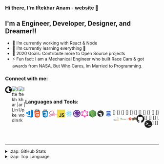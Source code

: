 ### Hi there, I'm Iftekhar Anam - [website] 👋

## I'm a Engineer, Developer, Designer, and Dreamer!!

- 🔭 I’m currently working with React & Node
- 🌱 I’m currently learning everything 🤣
- 🥅 2020 Goals: Contribute more to Open Source projects
- ⚡ Fun fact: I am a Mechanical Engineer who built Race Cars & got awards from NASA. But Who Cares, Im Married to Programming. 

### Connect with me:

[<img align="left" alt="iftekharanam.me" width="22px" src="https://raw.githubusercontent.com/iconic/open-iconic/master/svg/globe.svg" />][website]

[<img align="left" alt="iftekhar | LinkedIn" width="22px" src="https://cdn.jsdelivr.net/npm/simple-icons@v3/icons/linkedin.svg" />][linkedin]
[<img align="left" alt="iftekhar | Upwork" width="22px" src="https://cdn2.iconfinder.com/data/icons/picons-social/57/79-upwork-2-512.png" />][upwork]

<br />

### Languages and Tools:

[<img align="left" alt="Visual Studio Code" width="26px" src="https://raw.githubusercontent.com/github/explore/80688e429a7d4ef2fca1e82350fe8e3517d3494d/topics/visual-studio-code/visual-studio-code.png" />]
[<img align="left" alt="HTML5" width="26px" src="https://raw.githubusercontent.com/github/explore/80688e429a7d4ef2fca1e82350fe8e3517d3494d/topics/html/html.png" />]
[<img align="left" alt="CSS3" width="26px" src="https://raw.githubusercontent.com/github/explore/80688e429a7d4ef2fca1e82350fe8e3517d3494d/topics/css/css.png" />]
[<img align="left" alt="Sass" width="26px" src="https://raw.githubusercontent.com/github/explore/80688e429a7d4ef2fca1e82350fe8e3517d3494d/topics/sass/sass.png" />]
[<img align="left" alt="JavaScript" width="26px" src="https://raw.githubusercontent.com/github/explore/80688e429a7d4ef2fca1e82350fe8e3517d3494d/topics/javascript/javascript.png" />]
[<img align="left" alt="React" width="26px" src="https://raw.githubusercontent.com/github/explore/80688e429a7d4ef2fca1e82350fe8e3517d3494d/topics/react/react.png" />]
[<img align="left" alt="Gatsby" width="26px" src="https://raw.githubusercontent.com/github/explore/e94815998e4e0713912fed477a1f346ec04c3da2/topics/gatsby/gatsby.png" />]
[<img align="left" alt="GraphQL" width="26px" src="https://raw.githubusercontent.com/github/explore/80688e429a7d4ef2fca1e82350fe8e3517d3494d/topics/graphql/graphql.png" />]
[<img align="left" alt="Node.js" width="26px" src="https://raw.githubusercontent.com/github/explore/80688e429a7d4ef2fca1e82350fe8e3517d3494d/topics/nodejs/nodejs.png" />]
[<img align="left" alt="Deno" width="26px" src="https://raw.githubusercontent.com/github/explore/361e2821e2dea67711cde99c9c40ed357061cf27/topics/deno/deno.png" />]
[<img align="left" alt="SQL" width="26px" src="https://raw.githubusercontent.com/github/explore/80688e429a7d4ef2fca1e82350fe8e3517d3494d/topics/sql/sql.png" />]
[<img align="left" alt="MySQL" width="26px" src="https://raw.githubusercontent.com/github/explore/80688e429a7d4ef2fca1e82350fe8e3517d3494d/topics/mysql/mysql.png" />]
[<img align="left" alt="MongoDB" width="26px" src="https://raw.githubusercontent.com/github/explore/80688e429a7d4ef2fca1e82350fe8e3517d3494d/topics/mongodb/mongodb.png" />]
[<img align="left" alt="Git" width="26px" src="https://raw.githubusercontent.com/github/explore/80688e429a7d4ef2fca1e82350fe8e3517d3494d/topics/git/git.png" />]
[<img align="left" alt="GitHub" width="26px" src="https://raw.githubusercontent.com/github/explore/78df643247d429f6cc873026c0622819ad797942/topics/github/github.png" />]
[<img align="left" alt="Terminal" width="26px" src="https://raw.githubusercontent.com/github/explore/80688e429a7d4ef2fca1e82350fe8e3517d3494d/topics/terminal/terminal.png" />]

<br />
<br />

---

<details>
  <summary>:zap: GitHub Stats</summary>

 [![Anurag's github stats](https://github-readme-stats.vercel.app/api?username=iftekkhar)](https://github.com/anuraghazra/github-readme-stats)

</details>
<details>
  <summary>:zap: Top Language</summary>

[![Top Langs](https://github-readme-stats.vercel.app/api/top-langs/?username=iftekkhar)](https://github.com/anuraghazra/github-readme-stats)

</details>


[website]: http://iftekharanam.me/
[linkedin]: https://www.linkedin.com/in/iftekhar-anam/
[upwork]: https://www.upwork.com/fl/iftekharanam


